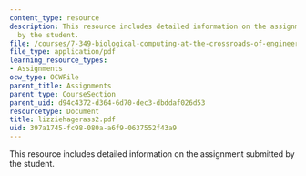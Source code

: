 ```yaml
---
content_type: resource
description: This resource includes detailed information on the assignment submitted
  by the student.
file: /courses/7-349-biological-computing-at-the-crossroads-of-engineering-and-science-spring-2005/397a1745fc98080aa6f90637552f43a9_lizziehagerass2.pdf
file_type: application/pdf
learning_resource_types:
- Assignments
ocw_type: OCWFile
parent_title: Assignments
parent_type: CourseSection
parent_uid: d94c4372-d364-6d70-dec3-dbddaf026d53
resourcetype: Document
title: lizziehagerass2.pdf
uid: 397a1745-fc98-080a-a6f9-0637552f43a9
---
```

This resource includes detailed information on the assignment submitted by the student.

